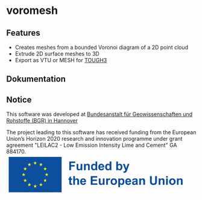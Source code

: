 # voromesh

## Features
- Creates meshes from a bounded Voronoi diagram of a 2D point cloud
- Extrude 2D surface meshes to 3D
- Export as VTU or MESH for [TOUGH3](https://tough.lbl.gov/)

## Dokumentation

## Notice
This software was developed at [Bundesanstalt für Geowissenschaften und Rohstoffe (BGR) in Hannover](https://www.bgr.bund.de/EN/Home/homepage_node_en.html)

The project leading to this software has received funding from the European Union’s Horizon 2020 research and innovation programme under grant agreement "LEILAC2 - Low Emission Intensity Lime and Cement" GA 884170.
![Funded by EU](docs/EN-Funded_by_the_EU-POS.jpg)
